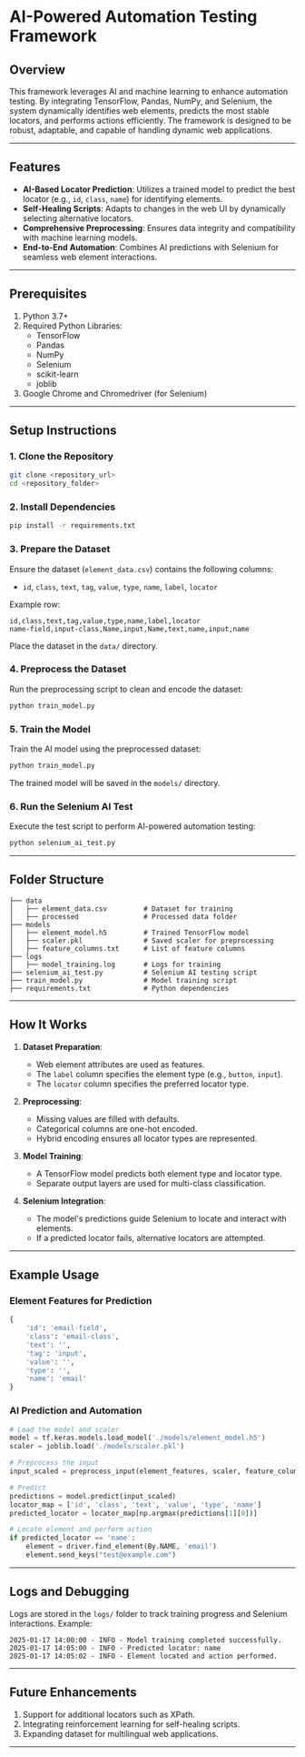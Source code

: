 # AI-Powered Automation Testing Framework

## **Overview**
This framework leverages AI and machine learning to enhance automation testing. By integrating TensorFlow, Pandas, NumPy, and Selenium, the system dynamically identifies web elements, predicts the most stable locators, and performs actions efficiently. The framework is designed to be robust, adaptable, and capable of handling dynamic web applications.

---

## **Features**
- **AI-Based Locator Prediction**: Utilizes a trained model to predict the best locator (e.g., `id`, `class`, `name`) for identifying elements.
- **Self-Healing Scripts**: Adapts to changes in the web UI by dynamically selecting alternative locators.
- **Comprehensive Preprocessing**: Ensures data integrity and compatibility with machine learning models.
- **End-to-End Automation**: Combines AI predictions with Selenium for seamless web element interactions.

---

## **Prerequisites**
1. Python 3.7+
2. Required Python Libraries:
   - TensorFlow
   - Pandas
   - NumPy
   - Selenium
   - scikit-learn
   - joblib
3. Google Chrome and Chromedriver (for Selenium)

---

## **Setup Instructions**

### **1. Clone the Repository**
```bash
git clone <repository_url>
cd <repository_folder>
```

### **2. Install Dependencies**
```bash
pip install -r requirements.txt
```

### **3. Prepare the Dataset**
Ensure the dataset (`element_data.csv`) contains the following columns:
- `id`, `class`, `text`, `tag`, `value`, `type`, `name`, `label`, `locator`

Example row:
```csv
id,class,text,tag,value,type,name,label,locator
name-field,input-class,Name,input,Name,text,name,input,name
```
Place the dataset in the `data/` directory.

### **4. Preprocess the Dataset**
Run the preprocessing script to clean and encode the dataset:
```bash
python train_model.py
```

### **5. Train the Model**
Train the AI model using the preprocessed dataset:
```bash
python train_model.py
```
The trained model will be saved in the `models/` directory.

### **6. Run the Selenium AI Test**
Execute the test script to perform AI-powered automation testing:
```bash
python selenium_ai_test.py
```

---

## **Folder Structure**
```
├── data
│   ├── element_data.csv         # Dataset for training
│   ├── processed                # Processed data folder
├── models
│   ├── element_model.h5         # Trained TensorFlow model
│   ├── scaler.pkl               # Saved scaler for preprocessing
│   ├── feature_columns.txt      # List of feature columns
├── logs
│   ├── model_training.log       # Logs for training
├── selenium_ai_test.py          # Selenium AI testing script
├── train_model.py               # Model training script
├── requirements.txt             # Python dependencies
```

---

## **How It Works**
1. **Dataset Preparation**:
   - Web element attributes are used as features.
   - The `label` column specifies the element type (e.g., `button`, `input`).
   - The `locator` column specifies the preferred locator type.

2. **Preprocessing**:
   - Missing values are filled with defaults.
   - Categorical columns are one-hot encoded.
   - Hybrid encoding ensures all locator types are represented.

3. **Model Training**:
   - A TensorFlow model predicts both element type and locator type.
   - Separate output layers are used for multi-class classification.

4. **Selenium Integration**:
   - The model's predictions guide Selenium to locate and interact with elements.
   - If a predicted locator fails, alternative locators are attempted.

---

## **Example Usage**
### **Element Features for Prediction**
```python
{
    'id': 'email-field',
    'class': 'email-class',
    'text': '',
    'tag': 'input',
    'value': '',
    'type': '',
    'name': 'email'
}
```

### **AI Prediction and Automation**
```python
# Load the model and scaler
model = tf.keras.models.load_model('./models/element_model.h5')
scaler = joblib.load('./models/scaler.pkl')

# Preprocess the input
input_scaled = preprocess_input(element_features, scaler, feature_columns)

# Predict
predictions = model.predict(input_scaled)
locator_map = ['id', 'class', 'text', 'value', 'type', 'name']
predicted_locator = locator_map[np.argmax(predictions[1][0])]

# Locate element and perform action
if predicted_locator == 'name':
    element = driver.find_element(By.NAME, 'email')
    element.send_keys("test@example.com")
```

---

## **Logs and Debugging**
Logs are stored in the `logs/` folder to track training progress and Selenium interactions. Example:
```plaintext
2025-01-17 14:00:00 - INFO - Model training completed successfully.
2025-01-17 14:05:00 - INFO - Predicted locator: name
2025-01-17 14:05:02 - INFO - Element located and action performed.
```

---

## **Future Enhancements**
1. Support for additional locators such as XPath.
2. Integrating reinforcement learning for self-healing scripts.
3. Expanding dataset for multilingual web applications.

---
